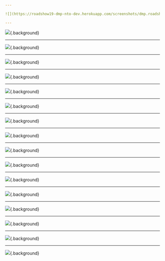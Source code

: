 ```yaml
---

![](https://roadshow19-dmp-nto-dev.herokuapp.com/screenshots/dmp.roadshow19.nto.0001.index.slide.png){.background}

---
```


![](https://roadshow19-dmp-nto-dev.herokuapp.com/screenshots/dmp.roadshow19.nto.0010.index.hover-manage.slide.png){.background}

---

![](https://roadshow19-dmp-nto-dev.herokuapp.com/screenshots/dmp.roadshow19.nto.0201.consumer-rights-management-page.slide.png){.background}

---

![](https://roadshow19-dmp-nto-dev.herokuapp.com/screenshots/dmp.roadshow19.nto.0300.manage-segments.slide.png){.background}

---

![](https://roadshow19-dmp-nto-dev.herokuapp.com/screenshots/dmp.roadshow19.nto.0310.manage-segments.rules.slide.png){.background}

---

![](https://roadshow19-dmp-nto-dev.herokuapp.com/screenshots/dmp.roadshow19.nto.0400.manage-segments.details-and-activation.slide.png){.background}

---

![](https://roadshow19-dmp-nto-dev.herokuapp.com/screenshots/dmp.roadshow19.nto.0411.manage-segments.details-and-activation.slide.png){.background}

---

![](https://roadshow19-dmp-nto-dev.herokuapp.com/screenshots/dmp.roadshow19.nto.0412.manage-segments.details-and-activation.slide.png){.background}

---

![](https://roadshow19-dmp-nto-dev.herokuapp.com/screenshots/dmp.roadshow19.nto.0413.manage-segments.details-and-activation.slide.png){.background}

---

![](https://roadshow19-dmp-nto-dev.herokuapp.com/screenshots/dmp.roadshow19.nto.0500.manage-segments.slide.png){.background}

---

![](https://roadshow19-dmp-nto-dev.herokuapp.com/screenshots/dmp.roadshow19.nto.0510.manage-segments.settings.slide.png){.background}

---

![](https://roadshow19-dmp-nto-dev.herokuapp.com/screenshots/dmp.roadshow19.nto.0520.manage-segments.settings.hover-provisioning.slide.png){.background}

---

![](https://roadshow19-dmp-nto-dev.herokuapp.com/screenshots/dmp.roadshow19.nto.0550.provisioning.slide.png){.background}

---

![](https://roadshow19-dmp-nto-dev.herokuapp.com/screenshots/dmp.roadshow19.nto.0600.data-studio.audience-discovery.slide.png){.background}

---

![](https://roadshow19-dmp-nto-dev.herokuapp.com/screenshots/dmp.roadshow19.nto.0610.data-studio.audience-discovery.click-fifa.slide.png){.background}

---

![](https://roadshow19-dmp-nto-dev.herokuapp.com/screenshots/dmp.roadshow19.nto.0700.einstein-segmentation.slide.png){.background}

---

![](https://roadshow19-dmp-nto-dev.herokuapp.com/screenshots/dmp.roadshow19.nto.0800.web-ad.slide.png){.background}

